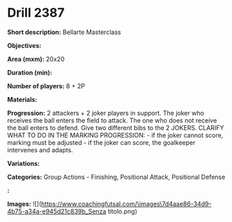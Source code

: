 # Drill 2387

**Short description:**
Bellarte Masterclass

**Objectives:**


**Area (mxm):**
20x20

**Duration (min):**


**Number of players:**
8 + 2P

**Materials:**


**Progression:**
2 attackers + 2 joker players in support. The joker who receives the ball enters the field to attack. The one who does not receive the ball enters to defend. Give two different bibs to the 2 JOKERS. CLARIFY WHAT TO DO IN THE MARKING PROGRESSION: - if the joker cannot score, marking must be adjusted - if the joker can score, the goalkeeper intervenes and adapts.

**Variations:**


**Categories:**
Group Actions - Finishing, Positional Attack, Positional Defense

**:**


**Images:**
![](https://www.coachingfutsal.com/\images\7d4aae86-34d9-4b75-a34a-e945d21c839b_Senza titolo.png)

